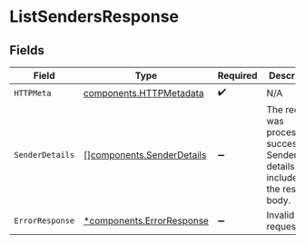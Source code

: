 # ListSendersResponse


## Fields

| Field                                                                                     | Type                                                                                      | Required                                                                                  | Description                                                                               |
| ----------------------------------------------------------------------------------------- | ----------------------------------------------------------------------------------------- | ----------------------------------------------------------------------------------------- | ----------------------------------------------------------------------------------------- |
| `HTTPMeta`                                                                                | [components.HTTPMetadata](../../models/components/httpmetadata.md)                        | :heavy_check_mark:                                                                        | N/A                                                                                       |
| `SenderDetails`                                                                           | [][components.SenderDetails](../../models/components/senderdetails.md)                    | :heavy_minus_sign:                                                                        | The request was processed successfully. Sender details are included in the response body. |
| `ErrorResponse`                                                                           | [*components.ErrorResponse](../../models/components/errorresponse.md)                     | :heavy_minus_sign:                                                                        | Invalid request.                                                                          |
